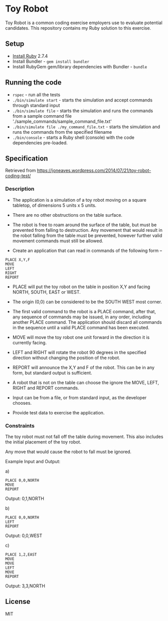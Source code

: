 # Toy Robot

Toy Robot is a common coding exercise employers use to evaluate potential
candidates. This repository contains my Ruby solution to this exercise.

## Setup

* [Install Ruby](https://www.ruby-lang.org/en/documentation/installation/) 2.7.4
* Install Bundler - `gem install bundler`
* Install RubyGem gem/library dependencies with Bundler - `bundle`

## Running the code

* `rspec` - run all the tests
* `./bin/simulate start` - starts the simulation and accept commands through standard input
* `./bin/simulate file` - starts the simulation and runs the commands from a sample command file './sample_commands/sample_command_file.txt'
* `./bin/simulate file ./my_command_file.txt` - starts the simulation and runs the commands from the specified filename
* `./bin/console` - starts a Ruby shell (console) with the code dependencies pre-loaded.

## Specification

Retrieved from https://joneaves.wordpress.com/2014/07/21/toy-robot-coding-test/

### Description

* The application is a simulation of a toy robot moving on a square tabletop, of dimensions 5 units x 5 units.
* There are no other obstructions on the table surface.
* The robot is free to roam around the surface of the table, but must be prevented from falling to destruction. Any movement that would result in the robot falling from the table must be prevented, however further valid movement commands must still be allowed.

* Create an application that can read in commands of the following form –

```
PLACE X,Y,F
MOVE
LEFT
RIGHT
REPORT
```

* PLACE will put the toy robot on the table in position X,Y and facing NORTH, SOUTH, EAST or WEST.
* The origin (0,0) can be considered to be the SOUTH WEST most corner.
* The first valid command to the robot is a PLACE command, after that, any sequence of commands may be issued, in any order, including another PLACE command. The application should discard all commands in the sequence until a valid PLACE command has been executed.
* MOVE will move the toy robot one unit forward in the direction it is currently facing.
* LEFT and RIGHT will rotate the robot 90 degrees in the specified direction without changing the position of the robot.
* REPORT will announce the X,Y and F of the robot. This can be in any form, but standard output is sufficient.

* A robot that is not on the table can choose the ignore the MOVE, LEFT, RIGHT and REPORT commands.
* Input can be from a file, or from standard input, as the developer chooses.
* Provide test data to exercise the application.

### Constraints

The toy robot must not fall off the table during movement. This also includes the initial placement of the toy robot.

Any move that would cause the robot to fall must be ignored.

Example Input and Output:

a)
```
PLACE 0,0,NORTH
MOVE
REPORT
````
Output: 0,1,NORTH

b)
```
PLACE 0,0,NORTH
LEFT
REPORT
```
Output: 0,0,WEST

c)
```
PLACE 1,2,EAST
MOVE
MOVE
LEFT
MOVE
REPORT
```
Output: 3,3,NORTH

## License

MIT
